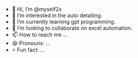 - 👋 Hi, I’m @myself2x
- 👀 I’m interested in the auto detailing.
- 🌱 I’m currently learning gpt programming.
- 💞️ I’m looking to collaborate on excel automation.
- 📫 How to reach me ...
- 😄 Pronouns: ...
- ⚡ Fun fact: ...

<!---
myself2x/myself2x is a ✨ special ✨ repository because its `README.md` (this file) appears on your GitHub profile.
You can click the Preview link to take a look at your changes.
--->
